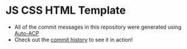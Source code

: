 # JS CSS HTML Template

- All of the commit messages in this repository were generated using [Auto-ACP](https://github.com/adamowada/auto-acp)
- Check out the [commit history](https://github.com/adamowada/potato-website/commits/main) to see it in action!